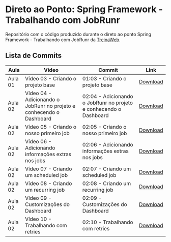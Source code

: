 # Direto ao Ponto: Spring Framework - Trabalhando com JobRunr

Repositório com o código produzido durante o direto ao ponto Spring Framework - Trabalhando com JobRunr da [TreinaWeb](https://www.treinaweb.com.br/).

## Lista de Commits

| Aula    | Video                                                                | Commit                                                            | Link                                                                                                                   |
| ------- | -------------------------------------------------------------------- | ----------------------------------------------------------------- | ---------------------------------------------------------------------------------------------------------------------- |
| Aula 01 | Vídeo 03 - Criando o projeto base                                    | 01:03 - Criando o projeto base                                    | [Download](https://github.com/treinaweb/treinaweb-spring-jobrunr/archive/a33e5d13818681658c4de5d9fac9440d1586e05a.zip) |
| Aula 02 | Vídeo 04 - Adicionando o JobRunr no projeto e conhecendo o Dashboard | 02:04 - Adicionando o JobRunr no projeto e conhecendo o Dashboard | [Download](https://github.com/treinaweb/treinaweb-spring-jobrunr/archive/75d6152a119f9bdd59900e9f16e322f50a492044.zip) |
| Aula 02 | Vídeo 05 - Criando o nosso primeiro job                              | 02:05 - Criando o nosso primeiro job                              | [Download](https://github.com/treinaweb/treinaweb-spring-jobrunr/archive/b9586da81e318d2eefa0c51e4a652661f79ea9a8.zip) |
| Aula 02 | Vídeo 06 - Adicionando informações extras nos jobs                   | 02:06 - Adicionando informações extras nos jobs                   | [Download](https://github.com/treinaweb/treinaweb-spring-jobrunr/archive/e6082006f3085667dacc63d0759ccd509ef182c1.zip) |
| Aula 02 | Vídeo 07 - Criando um scheduled job                                  | 02:07 - Criando um scheduled job                                  | [Download](https://github.com/treinaweb/treinaweb-spring-jobrunr/archive/8cc8607375d4ed3f6e3d7226bd220c0d8bb74f12.zip) |
| Aula 02 | Vídeo 08 - Criando um recurring job                                  | 02:08 - Criando um recurring job                                  | [Download](https://github.com/treinaweb/treinaweb-spring-jobrunr/archive/5f3ac3fc9d00ec8b6d6734810e9fc844f0410b51.zip) |
| Aula 02 | Vídeo 09 - Customizações do Dashboard                                | 02:09 - Customizações do Dashboard                                | [Download](https://github.com/treinaweb/treinaweb-spring-jobrunr/archive/9484cb0d72bedadc17d582da3d7e62a0eee43cdf.zip) |
| Aula 02 | Vídeo 10 - Trabalhando com retries                                   | 02:10 - Trabalhando com retries                                   | [Download](https://github.com/treinaweb/treinaweb-spring-jobrunr/archive/0290eb6c974e281682283524c577225f62890244.zip) |
